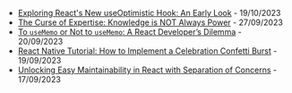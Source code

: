 
- [Exploring React&#39;s New useOptimistic Hook: An Early Look](https://dev.to/barrymichaeldoyle/exploring-reacts-new-useoptimistic-hook-an-early-look-1a80) - 19/10/2023
- [The Curse of Expertise: Knowledge is NOT Always Power](https://dev.to/barrymichaeldoyle/the-curse-of-expertise-knowledge-is-not-always-power-5dnp) - 27/09/2023
- [To `useMemo` or Not to `useMemo`: A React Developer’s Dilemma](https://dev.to/barrymichaeldoyle/to-usememo-or-not-to-usememo-a-react-developers-dilemma-36cd) - 20/09/2023
- [React Native Tutorial: How to Implement a Celebration Confetti Burst](https://dev.to/barrymichaeldoyle/react-native-tutorial-how-to-implement-a-celebration-confetti-burst-3if2) - 19/09/2023
- [Unlocking Easy Maintainability in React with Separation of Concerns](https://dev.to/barrymichaeldoyle/mastering-separation-of-concerns-in-react-with-custom-hooks-1e97) - 17/09/2023

